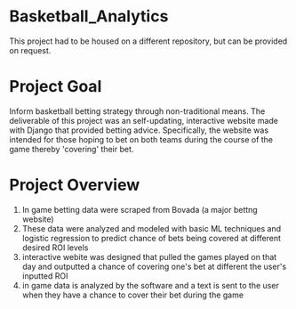 # Basketball_Analytics

This project had to be housed on a different repository, but can be provided on request.

# Project Goal

Inform basketball betting strategy through non-traditional means. The deliverable of this project was an self-updating, interactive website made with Django that provided betting advice. Specifically, the website was intended for those hoping to bet on both teams during the course of the game thereby 'covering' their bet.

# Project Overview

1) In game betting data were scraped from Bovada (a major bettng website)
2) These data were analyzed and modeled with basic ML techniques and logistic regression to predict chance of bets being covered at different desired ROI levels
3) interactive webite was designed that pulled the games played on that day and outputted a chance of covering one's bet at different the user's inputted ROI
4) in game data is analyzed by the software and a text is sent to the user when they have a chance to cover their bet during the game
